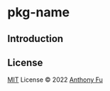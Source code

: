 # pkg-name

## Introduction

## License

[MIT](./LICENSE) License © 2022 [Anthony Fu](https://github.com/db)